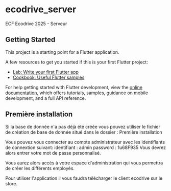 # ecodrive_server

ECF Ecodrive 2025 - Serveur

## Getting Started 

This project is a starting point for a Flutter application.

A few resources to get you started if this is your first Flutter project:

- [Lab: Write your first Flutter app](https://docs.flutter.dev/get-started/codelab)
- [Cookbook: Useful Flutter samples](https://docs.flutter.dev/cookbook)

For help getting started with Flutter development, view the
[online documentation](https://docs.flutter.dev/), which offers tutorials,
samples, guidance on mobile development, and a full API reference.



## Première installation
Si la base de donnée n'a pas déjà été créée vous pouvez utiliser le fichier de création de base de donnée situé dans le
dossier : Première installation

Vous pouvez vous connecter au compte administrateur avec les identifiants de connextion suivant:
identifiant : admin
password :    1u68F935
Vous devrez alors entrer votre mot de passe personnalisé.

Vous aurez alors accès à votre espace d'administration qui vous permettra de créer les différents employés.

Pour utiliser l'application il vous faudra télécharger le client ecodrive sur le store.